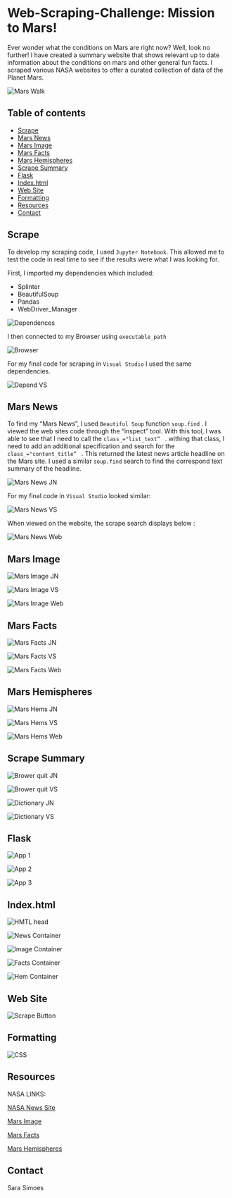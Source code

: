 # Web-Scraping-Challenge: Mission to Mars!

Ever wonder what the conditions on Mars are right now? Well, look no further! I have created a summary website that shows relevant up to date information about the conditions on mars and other general fun facts. I scraped various NASA websites to offer a curated collection of data of the Planet Mars. 

![Mars Walk](Images/mission_to_mars.png)

## Table of contents
* [Scrape](#scrape)
* [Mars News](#mars_news)
* [Mars Image](#mars_image)
* [Mars Facts](#mars_facts)
* [Mars Hemispheres](#mars_hemispheres)
* [Scrape Summary](#scrape_summary)
* [Flask](#flask)
* [Index.html](#index.html)
* [Web Site](#web-site)
* [Formatting](#formatting)
* [Resources](#resources)
* [Contact](#contact)

## Scrape

To develop my scraping code, I used `Jupyter Notebook`. This allowed me to test the code in real time to see if the results were what I was looking for. 

First, I imported my dependencies which included:

* Splinter
* BeautifulSoup
* Pandas
* WebDriver_Manager

![Dependences](Images/jn_depend.PNG)

I then connected to my Browser using `executable_path` 

![Browser](Images/browser.PNG)

For my final code for scraping in `Visual Studio` I used the same dependencies. 

![Depend VS](Images/depend_vs_code.PNG)

## Mars News

To find my “Mars News”, I used `Beautiful Soup` function `soup.find` . I viewed the web sites code through the “inspect” tool. With this tool, I was able to see that I need to call the `class_="list_text” ` . withing that class, I need to add an additional specification and search for the `class_="content_title” ` . This returned the latest news article headline on the Mars site. I used a similar `soup.find` search to find the correspond text summary of the headline. 

![Mars News JN](Images/jn_news_code.PNG)

For my final code in `Visual Studio` looked similar:

![Mars News VS](Images/vs_news_code.PNG)

When viewed on the website, the scrape search displays below :

![Mars News Web](Images/news.PNG)

## Mars Image

![Mars Image JN](Images/jn_image_code.PNG)

![Mars Image VS](Images/vs_image_code.PNG)

![Mars Image Web](Images/mars_image.PNG)

## Mars Facts

![Mars Facts JN](Images/jn_facts_code.PNG)

![Mars Facts VS](Images/vs_facts_code.PNG)

![Mars Facts Web](Images/mars_facts.PNG)

## Mars Hemispheres

![Mars Hems JN](Images/jn_hem_code.PNG)

![Mars Hems VS](Images/vs_hem_code.PNG)

![Mars Hems Web](Images/mars_hem.PNG)

## Scrape Summary

![Brower quit JN](Images/jn_quit_code.PNG)

![Brower quit VS](Images/vs_quit_code.PNG)

![Dictionary JN](Images/jn_dict_code.PNG)

![Dictionary VS](Images/vs_dict_code.PNG)

## Flask

![App 1](Images/app_1.PNG)

![App 2](Images/app_2.PNG)

![App 3](Images/app_3.PNG)

## Index.html

![HMTL head](Images/html_head.PNG)

![News Container](Images/news_contain.PNG)

![Image Container](Images/image_contain.PNG)

![Facts Container](Images/facts_contain.PNG)

![Hem Container](Images/hem_cards.PNG)

## Web Site

![Scrape Button](Images/scrape_button.PNG)

## Formatting

![CSS](Images/css_table.PNG)

## Resources

NASA LINKS: 

[NASA News Site](https://mars.nasa.gov/news/?page=0&per_page=40&order=publish_date+desc%2Ccreated_at+desc&search=&category=19%2C165%2C184%2C204&blank_scope=Latest)

[Mars Image](https://www.jpl.nasa.gov/spaceimages/?search=&category=Mars)

[Mars Facts](https://space-facts.com/mars/)

[Mars Hemispheres](https://astrogeology.usgs.gov/search/results?q=hemisphere+enhanced&k1=target&v1=Mars)


## Contact
Sara Simoes
